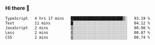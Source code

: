 ### Hi there 👋

<!--
**zhengis-alinur/zhengis-alinur** is a ✨ _special_ ✨ repository because its `README.md` (this file) appears on your GitHub profile.

Here are some ideas to get you started:

- 🔭 I’m currently working on ...
- 🌱 I’m currently learning ...
- 👯 I’m looking to collaborate on ...
- 🤔 I’m looking for help with ...
- 💬 Ask me about ...
- 📫 How to reach me: ...
- 😄 Pronouns: ...
- ⚡ Fun fact: ...
-->

<!--START_SECTION:waka-->

```txt
TypeScript   4 hrs 17 mins   ███████████████████████▒░   93.19 %
Text         11 mins         █░░░░░░░░░░░░░░░░░░░░░░░░   04.12 %
JavaScript   2 mins          ▒░░░░░░░░░░░░░░░░░░░░░░░░   00.98 %
Less         2 mins          ▒░░░░░░░░░░░░░░░░░░░░░░░░   00.87 %
CSS          2 mins          ▒░░░░░░░░░░░░░░░░░░░░░░░░   00.74 %
```

<!--END_SECTION:waka-->
